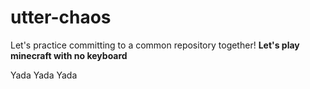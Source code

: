 # utter-chaos

Let's practice committing to a common repository together!
**Let's play minecraft with no keyboard**

Yada
Yada
Yada
